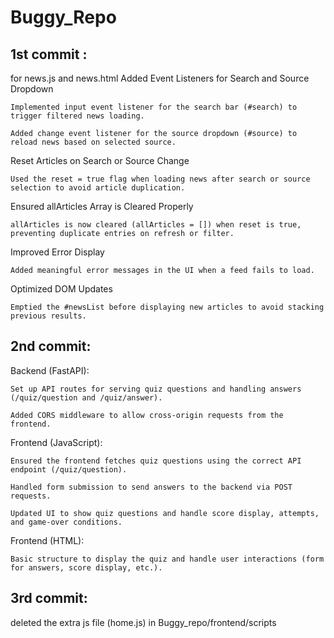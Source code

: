# Buggy_Repo
1st commit :
-----------
for news.js and news.html
Added Event Listeners for Search and Source Dropdown

    Implemented input event listener for the search bar (#search) to trigger filtered news loading.

    Added change event listener for the source dropdown (#source) to reload news based on selected source.

Reset Articles on Search or Source Change

    Used the reset = true flag when loading news after search or source selection to avoid article duplication.

Ensured allArticles Array is Cleared Properly

    allArticles is now cleared (allArticles = []) when reset is true, preventing duplicate entries on refresh or filter.

Improved Error Display

    Added meaningful error messages in the UI when a feed fails to load.

Optimized DOM Updates

    Emptied the #newsList before displaying new articles to avoid stacking previous results.

2nd commit:
------------
Backend (FastAPI):

    Set up API routes for serving quiz questions and handling answers (/quiz/question and /quiz/answer).

    Added CORS middleware to allow cross-origin requests from the frontend.

Frontend (JavaScript):

    Ensured the frontend fetches quiz questions using the correct API endpoint (/quiz/question).

    Handled form submission to send answers to the backend via POST requests.

    Updated UI to show quiz questions and handle score display, attempts, and game-over conditions.

Frontend (HTML):

    Basic structure to display the quiz and handle user interactions (form for answers, score display, etc.).
3rd commit:
-------------
deleted the extra js file (home.js) in Buggy_repo/frontend/scripts
